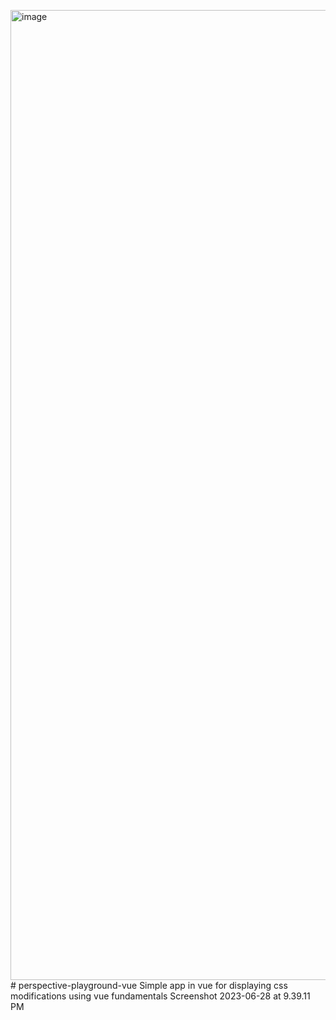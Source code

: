 <img width="1552" alt="image" src="https://github.com/AnimasianX/perspective-playground-vue/assets/10203448/8fe0d465-ab8d-4a8b-9800-5991d98e6a4e"># perspective-playground-vue
Simple app in vue for displaying css modifications using vue fundamentals
Screenshot 2023-06-28 at 9.39.11 PM
